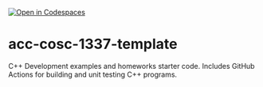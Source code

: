 [![Open in Codespaces](https://classroom.github.com/assets/launch-codespace-f4981d0f882b2a3f0472912d15f9806d57e124e0fc890972558857b51b24a6f9.svg)](https://classroom.github.com/open-in-codespaces?assignment_repo_id=9803947)
# acc-cosc-1337-template
C++ Development examples and homeworks starter code.  Includes GitHub Actions for building and unit testing C++ programs.
